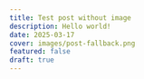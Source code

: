 ```yaml
---
title: Test post without image
description: Hello world!
date: 2025-03-17
cover: images/post-fallback.png
featured: false
draft: true
---
```

